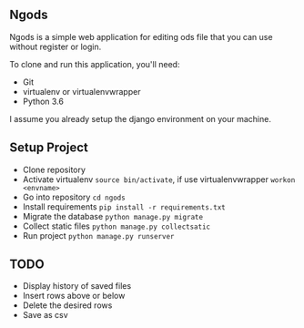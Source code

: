 ## Ngods
Ngods is a simple web application for editing ods file that you can use without register or login.


To clone and run this application, you'll need:
 - Git
 - virtualenv or virtualenvwrapper
 - Python 3.6

I assume you already setup the django environment on your machine.

## Setup Project

 - Clone repository
 - Activate virtualenv `source bin/activate`, if use virtualenvwrapper `workon <envname>`
 - Go into repository `cd ngods`
 - Install requirements `pip install -r requirements.txt`
 - Migrate the database `python manage.py migrate`
 - Collect static files `python manage.py collectsatic`
 - Run project `python manage.py runserver`

## TODO
 - Display history of saved files
 - Insert rows above or below
 - Delete the desired rows
 - Save as csv